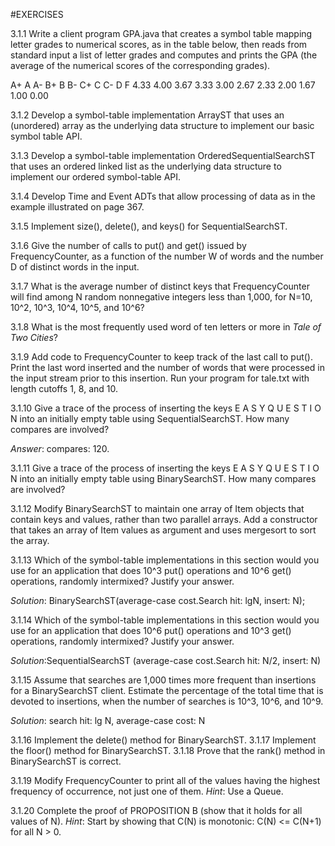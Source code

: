 #EXERCISES

3.1.1 Write a client program GPA.java that creates a symbol table mapping letter grades to numerical scores, as in the table below, then reads from standard input a list of letter grades and computes and prints the GPA (the average of the numerical scores of the corresponding grades).

A+     A       A-      B+      B       B-      C+      C    C-   D     F
4.33   4.00    3.67    3.33    3.00    2.67    2.33    2.00 1.67 1.00  0.00

3.1.2 Develop a symbol-table implementation ArrayST that uses an (unordered) array as the underlying data structure to implement our basic symbol table API.

3.1.3 Develop a symbol-table implementation OrderedSequentialSearchST that uses an ordered linked list as the underlying data structure to implement our ordered symbol-table API.

3.1.4 Develop Time and Event ADTs that allow processing of data as in the example illustrated on page 367.

3.1.5 Implement size(), delete(), and keys() for SequentialSearchST.

3.1.6 Give the number of calls to put() and get() issued by FrequencyCounter, as a function of the number W of words and the number D of distinct words in the input.

3.1.7 What is the average number of distinct keys that FrequencyCounter will find among N random nonnegative integers less than 1,000, for N=10, 10^2, 10^3, 10^4, 10^5, and 10^6?

3.1.8 What is the most frequently used word of ten letters or more in *Tale of Two Cities*?

3.1.9 Add code to FrequencyCounter to keep track of the last call to put(). Print the last word inserted and the number of words that were processed in the input stream prior to this insertion. Run your program for tale.txt with length cutoffs 1, 8, and 10.

3.1.10 Give a trace of the process of inserting the keys E A S Y Q U E S T I O N into an initially empty table using SequentialSearchST. How many compares are involved?

*Answer*: compares: 120.

3.1.11 Give a trace of the process of inserting the keys E A S Y Q U E S T I O N into an initially empty table using BinarySearchST. How many compares are involved?


3.1.12 Modify BinarySearchST to maintain one array of Item objects that contain keys and values, rather than two parallel arrays. Add a constructor that takes an array of Item values as argument and uses mergesort to sort the array.

3.1.13 Which of the symbol-table implementations in this section would you use for an application that does 10^3 put() operations and 10^6 get() operations, randomly intermixed? Justify your answer.

*Solution*: BinarySearchST(average-case cost.Search hit: lgN, insert: N); 

3.1.14 Which of the symbol-table implementations in this section would you use for an application that does 10^6 put() operations and 10^3 get() operations, randomly intermixed? Justify your answer.

*Solution*:SequentialSearchST (average-case cost.Search hit: N/2, insert: N) 

3.1.15  Assume that searches are 1,000 times more frequent than insertions for a BinarySearchST client. Estimate the percentage of the total time that is devoted to insertions, when the number of searches is 10^3, 10^6, and 10^9.

*Solution*: search hit: lg N, average-case cost: N

3.1.16 Implement the delete() method for BinarySearchST.
3.1.17 Implement the floor() method for BinarySearchST.
3.1.18 Prove that the rank() method in BinarySearchST is correct.

3.1.19 Modify FrequencyCounter to print all of the values having the highest frequency of occurrence, not just one of them. *Hint*: Use a Queue.

3.1.20 Complete the proof of PROPOSITION B (show that it holds for all values of N). 
*Hint*: Start by showing that C(N) is monotonic: C(N) <= C(N+1) for all N > 0.





